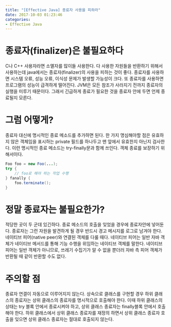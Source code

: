 ```yaml
---
title: "[Effective Java] 종료자 사용을 피하라"
date: 2017-10-03 01:23:46
categories:
- Effective Java
---
```


# 종료자(finalizer)은 불필요하다
C나 C++ 사용자라면 소멸자를 많이들 사용한다. 다 사용한 자원들을 반환하기 위해서 사용하는데 java에서는 종료자(finalizer)의 사용을 피하는 것이 좋다. 종료자를 사용하면 시스템 오류, 성능 오류, 이식성 문제가 발생할 가능성이 크다. 또 종료자를 사용하면 프로그램의 성능이 급격하게 떨어진다. JVM은 모든 참조가 사라지기 전까지 종료자의 실행을 미루기 때문이다. 그래서 긴급하게 종료가 필요한 것을 종료자 안에 두면 언제 종료될지 모른다.

# 그럼 어떻게?
종료자 대신에 명시적인 종료 메소드를 추가하면 된다. 한 가지 명심해야할 점은 유효하지 않은 객체임을 표시하는 private 필드를 하나두고 맨 앞에서 유효한지 아닌지 검사한다. 이런 명시적인 종료 메소드는 try-finally문과 함께 쓰인다. 객체 종료를 보장하기 위해서이다.

```java
Foo foo = new Foo(...);
try {
    // foo로 해야 하는 작업 수행
} fanally {
    foo.terminate();
}
```

# 정말 종료자는 불필요한가?
적당한 곳이 두 군데 있긴하다. 종료 메소드의 호출을 잊었을 경우에 종료자안에 넣어둔다. 종료자는 그런 자원을 발견하게 될 경우 반드시 경고 메시지를 로그로 남겨야 한다. 네이티브 피어(native peer)와 연결된 객체를 다룰 때다. 네이티브 피어는 일반 자바 객체가 네이티브 메서드를 통해 기능 수행을 위임하는 네이티브 객체를 말한다. 네이티브 피어는 일반 객체가 아니므로, 쓰레기 수집기가 알 수 없을 뿐더러 자바 측 피어 객체가 반환될 때 같이 반환할 수도 없다.

# 주의할 점
종료자 연결이 자동으로 이루어지지 않는다. 상속으로 클래스를 구현할 경우 하위 클래스의 종료자는 상위 클래스의 종료자를 명시적으로 호출해야 한다. 이때 하위 클래스의 상태는 try 블록 안에서 종료시켜야 하고, 상위 클래스 종료자는 finally블록 안에서 호출해야 한다. 하위 클래스에서 상위 클래스 종료자를 재정의 하면서 상위 클래스 종료자 호출을 잊으면 상위 클래스 종료자는 절대로 호출되지 않는다. 

